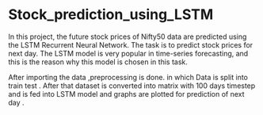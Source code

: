 # Stock_prediction_using_LSTM
In this project, the future stock prices of Nifty50 data are predicted using the LSTM Recurrent Neural Network.  The task is to predict stock prices for next day. The LSTM model is very popular in time-series forecasting, and this is the reason why this model is chosen in this task. 

After importing the data ,preprocessing is done. in which Data is split into train test . After that dataset  is converted into matrix with 100 days timestep  and is fed into LSTM model and graphs are plotted for prediction of next day .
